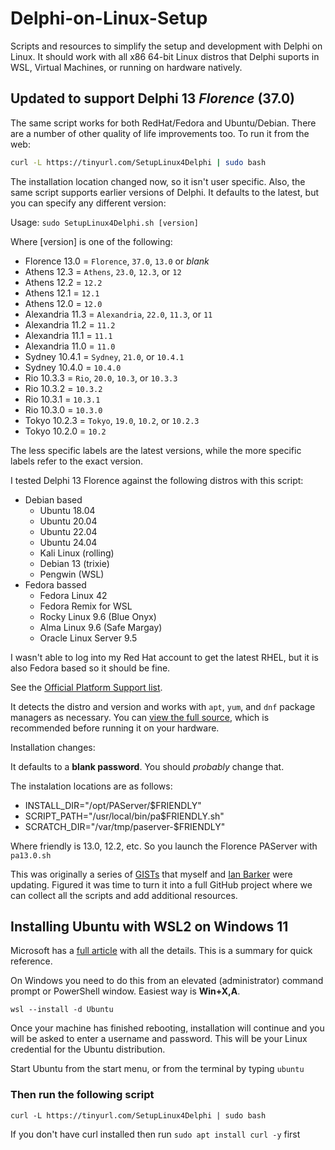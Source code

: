 # Delphi-on-Linux-Setup
Scripts and resources to simplify the setup and development with Delphi on Linux. It should work with all x86 64-bit Linux distros that Delphi suports in WSL, Virtual Machines, or running on hardware natively. 

## Updated to support Delphi 13 *Florence* (37.0)

The same script works for both RedHat/Fedora and Ubuntu/Debian. There are a number of other quality of life improvements too. To run it from the web:
```bash
curl -L https://tinyurl.com/SetupLinux4Delphi | sudo bash
```
The installation location changed now, so it isn't user specific. Also, the same script supports earlier versions of Delphi. It defaults to the latest, but you can specify any different version:

Usage: `sudo SetupLinux4Delphi.sh [version]`

Where [version] is one of the following:

* Florence 13.0    = `Florence`, `37.0`, `13.0` or *blank*
* Athens 12.3      = `Athens`, `23.0`, `12.3`, or `12`
* Athens 12.2      = `12.2`
* Athens 12.1      = `12.1`
* Athens 12.0      = `12.0`
* Alexandria 11.3  = `Alexandria`, `22.0`, `11.3`, or `11`
* Alexandria 11.2  = `11.2`
* Alexandria 11.1  = `11.1`
* Alexandria 11.0  = `11.0`
* Sydney 10.4.1    = `Sydney`, `21.0`, or `10.4.1`
* Sydney 10.4.0    = `10.4.0`
* Rio 10.3.3       = `Rio`, `20.0`, `10.3`, or `10.3.3`
* Rio 10.3.2       = `10.3.2`
* Rio 10.3.1       = `10.3.1`
* Rio 10.3.0       = `10.3.0`
* Tokyo 10.2.3     = `Tokyo`, `19.0`, `10.2`, or `10.2.3`
* Tokyo 10.2.0     = `10.2`

The less specific labels are the latest versions, while the more specific labels refer to the exact version.

I tested Delphi 13 Florence against the following distros with this script:

* Debian based
  * Ubuntu 18.04
  * Ubuntu 20.04
  * Ubuntu 22.04
  * Ubuntu 24.04
  * Kali Linux (rolling)
  * Debian 13 (trixie)
  * Pengwin (WSL)
* Fedora bassed
  * Fedora Linux 42
  * Fedora Remix for WSL
  * Rocky Linux 9.6 (Blue Onyx)
  * Alma Linux 9.6 (Safe Margay)
  * Oracle Linux Server 9.5

I wasn't able to log into my Red Hat account to get the latest RHEL, but it is also Fedora based so it should be fine. 

See the [Official Platform Support list](https://docwiki.embarcadero.com/PlatformStatus/en/Main_Page).

It detects the distro and version and works with `apt`, `yum`, and `dnf` package managers as necessary. You can [view the full source](https://github.com/jimmckeeth/Delphi-on-Linux-Setup/blob/main/scripts/SetupLinux4Delphi.sh), which is recommended before running it on your hardware.

Installation changes:

It defaults to a **blank password**. You should _probably_ change that.

The instalation locations are as follows:

* INSTALL_DIR="/opt/PAServer/$FRIENDLY"
* SCRIPT_PATH="/usr/local/bin/pa$FRIENDLY.sh"
* SCRATCH_DIR="/var/tmp/paserver-$FRIENDLY"

Where friendly is 13.0, 12.2, etc. So you launch the Florence PAServer with `pa13.0.sh`

This was originally a series of [GISTs](https://gist.github.com/jimmckeeth/1cb657694d1ea18335782213097c8a33) that myself and [Ian Barker](https://gist.github.com/checkdigits/f910e3c4b308a25b31b9a5c1f23c5461) were updating. Figured it was time to turn it into a full GitHub project where we can collect all the scripts and add additional resources.

## Installing Ubuntu with WSL2 on Windows 11

Microsoft has a [full article](https://docs.microsoft.com/en-us/windows/wsl/install) with all the details. This is a summary for quick reference. 

On Windows you need to do this from an elevated (administrator) command prompt or PowerShell window. Easiest way is **Win+X,A**.
```
wsl --install -d Ubuntu
```

Once your machine has finished rebooting, installation will continue and you will be asked to enter a username and password. This will be your Linux credential for the Ubuntu distribution.

Start Ubuntu from the start menu, or from the terminal by typing `ubuntu`

### Then run the following script

```
curl -L https://tinyurl.com/SetupLinux4Delphi | sudo bash
```

If you don't have curl installed then run `sudo apt install curl -y` first

